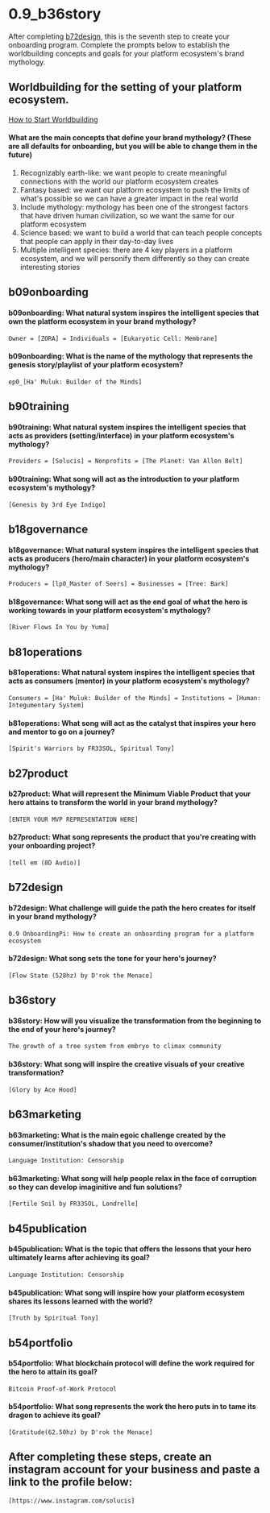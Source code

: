 # 0.9_b36story
After completing [b72design](b72design.md), this is the seventh step to create your onboarding program. Complete the prompts below to establish the worldbuilding concepts and goals for your platform ecosystem's brand mythology.

## Worldbuilding for the setting of your platform ecosystem.

[How to Start Worldbuilding](https://www.youtube.com/watch?v=Tfe6cNlrG0c&list=PLXukribaw8O4eKb_8hcfR7GTDEVxRmek6)

#### What are the main concepts that define your brand mythology? (These are all defaults for onboarding, but you will be able to change them in the future)
1. Recognizably earth-like: we want people to create meaningful connections with the world our platform ecosystem creates
2. Fantasy based: we want our platform ecosystem to push the limits of what's possible so we can have a greater impact in the real world
3. Include mythology: mythology has been one of the strongest factors that have driven human civilization, so we want the same for our platform ecosystem
4. Science based: we want to build a world that can teach people concepts that people can apply in their day-to-day lives
5. Multiple intelligent species: there are 4 key players in a platform ecosystem, and we will personify them differently so they can create interesting stories

## b09onboarding
#### b09onboarding: What natural system inspires the intelligent species that own the platform ecosystem in your brand mythology?
```
Owner = [ZORA] = Individuals = [Eukaryotic Cell: Membrane]
```

#### b09onboarding: What is the name of the mythology that represents the genesis story/playlist of your platform ecosystem?
```
ep0_[Ha' Muluk: Builder of the Minds]
```

## b90training
#### b90training: What natural system inspires the intelligent species that acts as providers (setting/interface) in your platform ecosystem's mythology?
```
Providers = [Solucis] = Nonprofits = [The Planet: Van Allen Belt]
```

#### b90training: What song will act as the introduction to your platform ecosystem's mythology?
```
[Genesis by 3rd Eye Indigo]
```

## b18governance
#### b18governance: What natural system inspires the intelligent species that acts as producers (hero/main character) in your platform ecosystem's mythology?
```
Producers = [lp0_Master of Seers] = Businesses = [Tree: Bark]
```

#### b18governance: What song will act as the end goal of what the hero is working towards in your platform ecosystem's mythology?
```
[River Flows In You by Yuma]
```

## b81operations
#### b81operations: What natural system inspires the intelligent species that acts as consumers (mentor) in your platform ecosystem's mythology?
```
Consumers = [Ha' Muluk: Builder of the Minds] = Institutions = [Human: Integumentary System]
```

#### b81operations: What song will act as the catalyst that inspires your hero and mentor to go on a journey?
```
[Spirit's Warriors by FR33SOL, Spiritual Tony]
```

## b27product
#### b27product: What will represent the Minimum Viable Product that your hero attains to transform the world in your brand mythology?
```
[ENTER YOUR MVP REPRESENTATION HERE]
```

#### b27product: What song represents the product that you're creating with your onboarding project?
```
[tell em (8D Audio)]
```

## b72design
#### b72design: What challenge will guide the path the hero creates for itself in your brand mythology?
```
0.9 OnboardingPi: How to create an onboarding program for a platform ecosystem
```

#### b72design: What song sets the tone for your hero's journey?
```
[Flow State (528hz) by D'rok the Menace]
```

## b36story
#### b36story: How will you visualize the transformation from the beginning to the end of your hero's journey?
```
The growth of a tree system from embryo to climax community
```

#### b36story: What song will inspire the creative visuals of your creative transformation?
```
[Glory by Ace Hood]
```

## b63marketing
#### b63marketing: What is the main egoic challenge created by the consumer/institution's shadow that you need to overcome?
```
Language Institution: Censorship
```

#### b63marketing: What song will help people relax in the face of corruption so they can develop imaginitive and fun solutions?
```
[Fertile Soil by FR33SOL, Londrelle]
```

## b45publication
#### b45publication: What is the topic that offers the lessons that your hero ultimately learns after achieving its goal?
```
Language Institution: Censorship
```

#### b45publication: What song will inspire how your platform ecosystem shares its lessons learned with the world?
```
[Truth by Spiritual Tony]
```

## b54portfolio
#### b54portfolio: What blockchain protocol will define the work required for the hero to attain its goal?
```
Bitcoin Proof-of-Work Protocol
```

#### b54portfolio: What song represents the work the hero puts in to tame its dragon to achieve its goal?
```
[Gratitude(62.50hz) by D'rok the Menace]
```

## After completing these steps, create an instagram account for your business and paste a link to the profile below:
```
[https://www.instagram.com/solucis]
```
